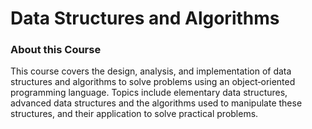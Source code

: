 # Data Structures and Algorithms

### About this Course 

This course covers the design, analysis, and implementation of data structures and algorithms to solve problems using an object‐oriented programming language. Topics include elementary data structures, advanced data structures and the algorithms used to manipulate these structures, and their application to solve practical problems.

